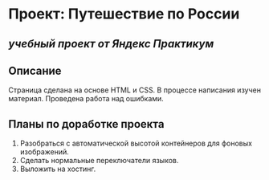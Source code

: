 # Проект: Путешествие по России

*учебный проект от Яндекс Практикум*
------

## Описание ##

Страница сделана на основе HTML и CSS.
В процессе написания изучен материал. Проведена работа над ошибками.

## Планы по доработке проекта ##

1. Разобраться с автоматической высотой контейнеров для фоновых изображений. 
2. Сделать нормальные переключатели языков.
5. Выложить на хостинг.